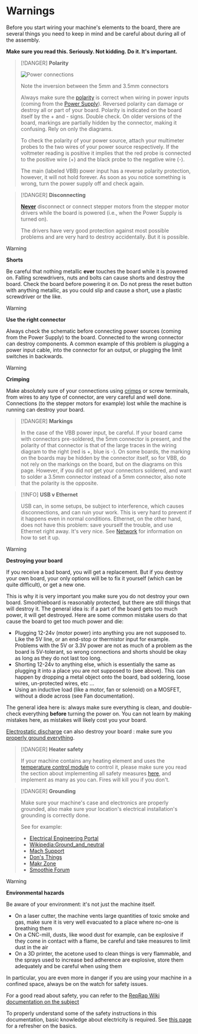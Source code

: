 
# Warnings

Before you start wiring your machine's elements to the board, there are several things you need to keep in mind and be careful about during all of the assembly.

**Make sure you read this. Seriously. Not kidding. Do it. It's important.**

> [!DANGER]
> **Polarity**
> 
> ![Power connections](/images/3d.printer.guide.smoothieboard.polarity.png)
> 
> Note the inversion between the 5mm and 3.5mm connectors
> 
> Always make sure the [polarity](http://en.wikipedia.org/wiki/Electrical_polarity) is correct when wiring in power inputs (coming from the [Power Supply](http://en.wikipedia.org/wiki/Power_supply_unit_%28computer%29)). Reversed polarity can damage or destroy all or part of your board. Polarity is indicated on the board itself by the + and - signs. Double check. On older versions of the board, markings are partially hidden by the connector, making it confusing. Rely on only the diagrams.
> 
> To check the polarity of your power source, attach your multimeter probes to the two wires of your power source respectively. If the voltmeter reading is positive it implies that the red probe is connected to the positive wire (+) and the black probe to the negative wire (-).
> 
> The main (labeled VBB) power input has a reverse polarity protection, however, it will not hold forever. As soon as you notice something is wrong, turn the power supply off and check again.

> [!DANGER]
> **Disconnecting**
> 
> **[Never](http://datacent.com/images/shots/burnt_chip.jpg)** disconnect or connect stepper motors from the stepper motor drivers while the board is powered (i.e., when the Power Supply is turned on). 
> 
> The drivers have very good protection against most possible problems and are very hard to destroy accidentally. But it is possible.

> [!WARNING]
> **Shorts**
> 
> Be careful that nothing metallic **ever** touches the board while it is powered on. Falling screwdrivers, nuts and bolts can cause shorts and destroy the board. 
> Check the board before powering it on.
> Do not press the reset button with anything metallic, as you could slip and cause a short, use a plastic screwdriver or the like.

> [!WARNING]
> **Use the right connector**
> 
> Always check the schematic before connecting power sources (coming from the Power Supply) to the board. Connected to the wrong connector can destroy components. A common example of this problem is plugging a power input cable, into the connector for an output, or plugging the limit switches in backwards.

> [!WARNING]
> **Crimping**
> 
> Make absolutely sure of your connections using [crimps](http://en.wikipedia.org/wiki/Crimp_connection) or screw terminals, from wires to any type of connector, are very careful and well done. Connections (to the stepper motors for example) lost while the machine is running can destroy your board.

> [!DANGER]
> **Markings**
> 
> In the case of the VBB power input, be careful. If your board came with connectors pre-soldered, the 5mm connector is present, and the polarity of that connector is that of the large traces in the wiring diagram to the right (red is +, blue is -). On some boards, the marking on the boards may be hidden by the connector itself, so for VBB, do not rely on the markings on the board, but on the diagrams on this page. However, if you did not get your connectors soldered, and want to solder a 3.5mm connector instead of a 5mm connector, also note that the polarity is the opposite.

> [!INFO]
> **USB v Ethernet**
> 
> USB can, in some setups, be subject to interference, which causes disconnections, and can ruin your work. This is very hard to prevent if it happens even in normal conditions. Ethernet, on the other hand, does not have this problem: save yourself the trouble, and use Ethernet right away. It's very nice. See [Network](/network.md) for information on how to set it up.

> [!WARNING]
> **Destroying your board**
> 
> If you receive a bad board, you will get a replacement. But if you destroy your own board, your only options will be to fix it yourself (which can be quite difficult), or get a new one.
> 
> This is why it is very important you make sure you do not destroy your own board. Smoothieboard is reasonably protected, but there are still things that will destroy it. The general idea is: if a part of the board gets too much power, it will get destroyed. Here are some common mistake users do that cause the board to get too much power and die:
> 
> * Plugging 12-24v (motor power) into anything you are not supposed to. Like the 5V line, or an end-stop or thermistor input for example. Problems with the 5V or 3.3V power are not as much of a problem as the board is 5V-tolerant, so wrong connections and shorts should be okay as long as they do not last too long.
> * Shorting 12-24v to anything else, which is essentially the same as plugging it into a place you are not supposed to (see above). This can happen by dropping a metal object onto the board, bad soldering, loose wires, un-protected wires, etc ... 
> * Using an inductive load (like a motor, fan or solenoid) on a MOSFET, without a diode across (see Fan documentation).
> 
> The general idea here is: always make sure everything is clean, and double-check everything **before** turning the power on. You can not learn by making mistakes here, as mistakes will likely cost you your board.
> 
> [Electrostatic discharge](https://en.wikipedia.org/wiki/Electrostatic_discharge) can also destroy your board : make sure you [properly ground everything](http://smoothieware.org/forum/t-1381690?from=email#post-2475310).

> [!DANGER]
> **Heater safety**
> 
> If your machine contains any heating element and uses the [temperature control module](http://smoothieware.org/temperaturecontrol) to control it, please make sure you read the section about implementing all safety measures [here](http://smoothieware.org/temperaturecontrol#safety), and implement as many as you can. Fires will kill you if you don't.

> [!DANGER]
> **Grounding**
> 
> Make sure your machine's case and electronics are properly grounded, also make sure your location's electrical installation's grounding is correctly done. 
> 
> See for example:
> 
> * [Electrical Engineering Portal](http://electrical-engineering-portal.com/9-recommended-practices-for-grounding)
> * [Wikipedia:Ground_and_neutral](https://en.wikipedia.org/wiki/Ground_and_neutral)
> * [Mach Support](https://www.machsupport.com/forum/index.php?topic=9587.0)
> * [Don's Things](https://donsthings.blogspot.com/2018/09/battling-electrical-noise-in-cnc-builds.html)
> * [Makr Zone](https://makr.zone/grounding-the-machine/283/)
> * [Smoothie Forum](http://smoothieware.org/forum/t-1381690?from=email#post-2475310)

> [!WARNING]
> **Environmental hazards**
> 
> Be aware of your environment: it's not just the machine itself.
> 
> * On a laser cutter, the machine vents large quantities of toxic smoke and gas, make sure it is very well evacuated to a place where no-one is breathing them
> * On a CNC-mill, dusts, like wood dust for example, can be explosive if they come in contact with a flame, be careful and take measures to limit dust in the air
> * On a 3D printer, the acetone used to clean things is very flammable, and the sprays used to increase bed adherence are explosive, store them adequately and be careful when using them
> 
> In particular, you are even more in danger if you are using your machine in a confined space, always be on the watch for safety issues.

For a good read about safety, you can refer to the [RepRap Wiki documentation on the subject](http://reprap.org/wiki/Safety)

To properly understand some of the safety instructions in this documentation, basic knowledge about electricity is required. See [this page](http://smoothieware.org/basics#electricity) for a refresher on the basics.

